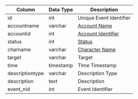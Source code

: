 | Column          | Data Type | Description                                                                        |
| --------------- | --------- | ---------------------------------------------------------------------------------- |
| id              | int       | Unique Event Identifier                                                            |
| accountname     | varchar   | [Account Name](account.md)                                                         |
| accountid       | int       | [Account Identifier](account.md)                                                   |
| status          | int       | [Status](https://eqemu.gitbook.io/server/categories/reference-lists/status-levels) |
| charname        | varchar   | [Character Name](character_data.md)                                                |
| target          | varchar   | Target                                                                             |
| time            | timestamp | TIme Timestamp                                                                     |
| descriptiontype | varchar   | Description Type                                                                   |
| description     | text      | Description                                                                        |
| event_nid       | int       | Event Identifier                                                                   |